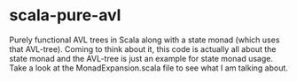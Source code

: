 scala-pure-avl
==============

Purely functional AVL trees in Scala along with a state monad (which uses that AVL-tree).
Coming to think about it, this code is actually all about the state monad and the
AVL-tree is just an example for state monad usage.
Take a look at the MonadExpansion.scala file to see what I am talking about.
